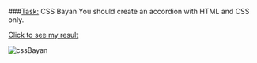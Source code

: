 ###[Task:]( https://github.com/DrDiman/CSS-Bayan-task) CSS Bayan
You should create an accordion with HTML and CSS only.

[Click to see my result](https://yana-dyachok.github.io/cssBayan/cssBayan/index.html)

![cssBayan](https://github.com/Yana-Dyachok/cssBayan/assets/97878430/bd61803e-7fdf-4184-b6a2-14868f465b2c)
